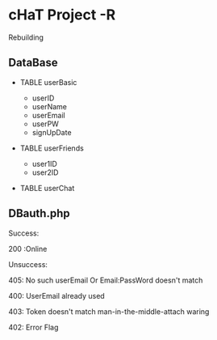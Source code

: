 cHaT Project -R
================================================================================

Rebuilding

DataBase
--------------------------------------------------------------------------------

*   TABLE userBasic

    *   userID
    *   userName
    *   userEmail
    *   userPW
    *   signUpDate

*   TABLE userFriends

    *   user1ID
    *   user2ID

*   TABLE userChat

DBauth.php
--------------------------------------------------------------------------------

Success:

  200 :Online

Unsuccess:

  405: No such userEmail Or Email:PassWord doesn't match

  400: UserEmail already used

  403: Token doesn't match man-in-the-middle-attach waring

  402: Error Flag
